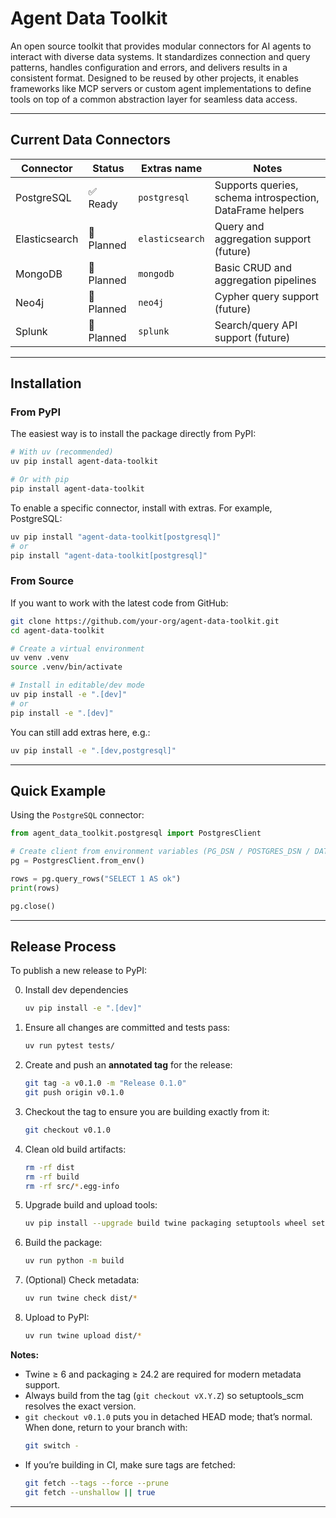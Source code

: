 # Agent Data Toolkit

An open source toolkit that provides modular connectors for AI agents to interact with diverse data systems. It standardizes connection and query patterns, handles configuration and errors, and delivers results in a consistent format. Designed to be reused by other projects, it enables frameworks like MCP servers or custom agent implementations to define tools on top of a common abstraction layer for seamless data access.

---

## Current Data Connectors

| Connector    | Status     | Extras name    | Notes                                      |
|--------------|-----------|----------------|--------------------------------------------|
| PostgreSQL   | ✅ Ready   | `postgresql`   | Supports queries, schema introspection, DataFrame helpers |
| Elasticsearch| 🚧 Planned| `elasticsearch`| Query and aggregation support (future)     |
| MongoDB      | 🚧 Planned| `mongodb`      | Basic CRUD and aggregation pipelines       |
| Neo4j        | 🚧 Planned| `neo4j`        | Cypher query support (future)              |
| Splunk       | 🚧 Planned| `splunk`       | Search/query API support (future)          |


---

## Installation

### From PyPI

The easiest way is to install the package directly from PyPI:

```bash
# With uv (recommended)
uv pip install agent-data-toolkit

# Or with pip
pip install agent-data-toolkit
```

To enable a specific connector, install with extras. For example, PostgreSQL:

```bash
uv pip install "agent-data-toolkit[postgresql]"
# or
pip install "agent-data-toolkit[postgresql]"
```

### From Source

If you want to work with the latest code from GitHub:

```bash
git clone https://github.com/your-org/agent-data-toolkit.git
cd agent-data-toolkit

# Create a virtual environment
uv venv .venv
source .venv/bin/activate

# Install in editable/dev mode
uv pip install -e ".[dev]"
# or
pip install -e ".[dev]"
```

You can still add extras here, e.g.:

```bash
uv pip install -e ".[dev,postgresql]"
```

---

## Quick Example

Using the `PostgreSQL` connector:

```python
from agent_data_toolkit.postgresql import PostgresClient

# Create client from environment variables (PG_DSN / POSTGRES_DSN / DATABASE_URL)
pg = PostgresClient.from_env()

rows = pg.query_rows("SELECT 1 AS ok")
print(rows)

pg.close()
```

---

## Release Process

To publish a new release to PyPI:

0. Install dev dependencies
    ```sh
    uv pip install -e ".[dev]"
    ``` 
1. Ensure all changes are committed and tests pass:
    ```sh
    uv run pytest tests/
    ```
2. Create and push an **annotated tag** for the release:
    ```sh
    git tag -a v0.1.0 -m "Release 0.1.0"
    git push origin v0.1.0
    ```
3. Checkout the tag to ensure you are building exactly from it:
    ```sh
    git checkout v0.1.0
    ```
4. Clean old build artifacts:
    ```sh
    rm -rf dist
    rm -rf build
    rm -rf src/*.egg-info
    ```
5. Upgrade build and upload tools:
    ```sh
    uv pip install --upgrade build twine packaging setuptools wheel setuptools_scm
    ```
6. Build the package:
    ```sh
    uv run python -m build
    ```
7. (Optional) Check metadata:
    ```sh
    uv run twine check dist/*
    ```
8. Upload to PyPI:
    ```sh
    uv run twine upload dist/*
    ```

**Notes:**
* Twine ≥ 6 and packaging ≥ 24.2 are required for modern metadata support.
* Always build from the tag (`git checkout vX.Y.Z`) so setuptools_scm resolves the exact version.
* `git checkout v0.1.0` puts you in detached HEAD mode; that’s normal. When done, return to your branch with:
    ```sh
    git switch -
    ```
* If you’re building in CI, make sure tags are fetched:
    ```sh
    git fetch --tags --force --prune
    git fetch --unshallow || true
    ```

---